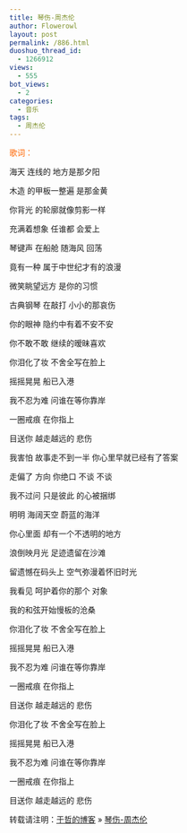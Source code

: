 ```yaml
---
title: 琴伤-周杰伦
author: Flowerowl
layout: post
permalink: /886.html
duoshuo_thread_id:
  - 1266912
views:
  - 555
bot_views:
  - 2
categories:
  - 音乐
tags:
  - 周杰伦
---
```

<span style="color: #ff6600;">歌词：</span>

海天 连线的 地方是那夕阳

木造 的甲板一整遍 是那金黄

你背光 的轮廓就像剪影一样

充满着想象 任谁都 会爱上

琴键声 在船舱 随海风 回荡

竟有一种 属于中世纪才有的浪漫

微笑眺望远方 是你的习惯

古典钢琴 在敲打 小小的那哀伤

你的眼神 隐约中有着不安不安

你不敢不敢 继续的暧昧喜欢

你泪化了妆 不舍全写在脸上

摇摇晃晃 船已入港

我不忍为难 问谁在等你靠岸

一圈戒痕 在你指上

目送你 越走越远的 悲伤

我害怕 故事走不到一半 你心里早就已经有了答案

走偏了 方向 你绝口 不谈 不谈

我不过问 只是彼此 的心被捆绑

明明 海阔天空 蔚蓝的海洋

你心里面 却有一个不透明的地方

浪倒映月光 足迹遗留在沙滩

留遗憾在码头上 空气弥漫着怀旧时光

我看见 呵护着你的那个 对象

我的和弦开始慢板的沧桑

你泪化了妆 不舍全写在脸上

摇摇晃晃 船已入港

我不忍为难 问谁在等你靠岸

一圈戒痕 在你指上

目送你 越走越远的 悲伤

你泪化了妆 不舍全写在脸上

摇摇晃晃 船已入港

我不忍为难 问谁在等你靠岸

一圈戒痕 在你指上

目送你 越走越远的 悲伤

转载请注明：[于哲的博客][1] &raquo; [琴伤-周杰伦][2]

 [1]: http://localhost/wordpress
 [2]: http://localhost/wordpress/886.html